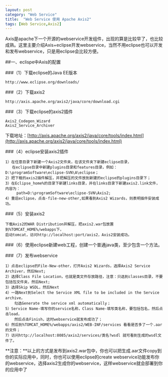 ```yaml
---
layout: post
category: "Web Service"
title:  "Web Service 使用 Apache Axis2"
tags: [Web Service,Axis2]
---
```

Axis是apache下一个开源的webservice开发组件，出现的算是比较早了，也比较成熟。这里主要介绍Axis+eclipse开发webservice，当然不用eclipse也可以开发和发布webservice，只是用eclipse会比较方便。

##一、eclispe中Axis的配置

###（1）下载eclipse的Java EE版本
	
	http://www.eclipse.org/downloads/

###（2）下载axis2
	
	http://axis.apache.org/axis2/java/core/download.cgi

###（3）下载eclipse的axis2插件
	
	Axis2_Codegen_Wizard
	Axis2_Service_Archiver
下载地址：[http://axis.apache.org/axis2/java/core/tools/index.html](http://axis.apache.org/axis2/java/core/tools/index.html)

###（4）eclipse安装axis2插件

    1）在任意目录下新建一个Axis2文件夹，在该文件夹下新建eclipse目录，
	   在eclipse目录中新建plugins目录和features目录，例如：D:\programSoftware\eclipse-SVN\A\eclipse；
    2）把下载的axis2插件解压，并把解压的文件放到新建的eclipse的plugins目录下；
    3）在Eclipse_home%的目录下新建links目录，并在links目录下新建axis2.link文件，内容为：   
		 path=D:\programSoftware\eclipse-SVN\Axis2;
    4）重启eclipse，点击·file-new-other,如果看到Axis2 Wizards，则表明插件安装成功。

###（5）安装axis2
	
	下载Axis2的WAR Distribution并解压，把axis2.war包放置到%TOMCAT_HOME%/webapps下，
	启动tomcat，访问http://localhost:port/axis2，Axis2安装成功。

###（6）使用eclipse新建web工程，创建一个普通java类，至少包含一个方法。

###（7）发布webservice

    1）点击eclipse的File-New-other，打开Axis2 Wizards，选择Axis2 Service Archiver，然后Next;
    2）选择Class File Location，也就是类文件存放路径，注意：只选到classes目录，不要包括包文件夹，然后Next;
    3）选择Skip WSDL，然后Next
    4）一路Next到Select the Service XML file to be included in the Service archive，
		勾选Generate the service xml automatically；
    5）Service Name-填写你的service名称，Class Name-填写类名称，要包括包名，然后点击load，
		然后点击Finish，这时webservice就发布成功了；
    6）然后到%TOMCAT_HOME%/webapps/axis2/WEB-INF/services 看看是否多了一个.aar的文件；
    7）访问http://localhost:8085/axis2/services/类名?wsdl 就可看到生成的wsdl文件了。

 
**注意：**以上的方式是发布到axis2.war包中，你也可以把生成.aar文件copy到你的实际应用中，同时，你也可以使用eclipse的create webservice功能发布你的webservice，选择axis2生成你的webservice，这样webservice就会部署到你的应用中了